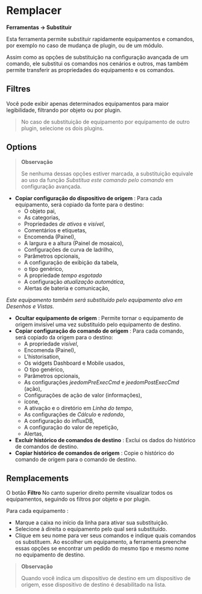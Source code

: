  # Remplacer
**Ferramentas → Substituir**

Esta ferramenta permite substituir rapidamente equipamentos e comandos, por exemplo no caso de mudança de plugin, ou de um módulo.

Assim como as opções de substituição na configuração avançada de um comando, ele substitui os comandos nos cenários e outros, mas também permite transferir as propriedades do equipamento e os comandos.

## Filtres

Você pode exibir apenas determinados equipamentos para maior legibilidade, filtrando por objeto ou por plugin.

> No caso de substituição de equipamento por equipamento de outro plugin, selecione os dois plugins.

## Options

> **Observação**
>
> Se nenhuma dessas opções estiver marcada, a substituição equivale ao uso da função *Substitua este comando pelo comando* em configuração avançada.

- **Copiar configuração do dispositivo de origem** :
Para cada equipamento, será copiado da fonte para o destino:
	* O objeto pai,
	* As categorias,
	* Propriedades *de ativos* e *visível*,
	* Comentários e etiquetas,
	* Encomenda (Painel),
	* A largura e a altura (Painel de mosaico),
	* Configurações de curva de ladrilho,
	* Parâmetros opcionais,
	* A configuração de exibição da tabela,
	* o tipo genérico,
	* A propriedade *tempo esgotado*
	* A configuração *atualização automática*,
	* Alertas de bateria e comunicação,


*Este equipamento também será substituído pelo equipamento alvo em Desenhos e Vistas.*

- **Ocultar equipamento de origem** : Permite tornar o equipamento de origem invisível uma vez substituído pelo equipamento de destino.
- **Copiar configuração do comando de origem** :
Para cada comando, será copiado da origem para o destino:
	* A propriedade *visível*,
	* Encomenda (Painel),
	* L'historisation,
	* Os widgets Dashboard e Mobile usados,
	* O tipo genérico,
	* Parâmetros opcionais,
	* As configurações *jeedomPreExecCmd* e *jeedomPostExecCmd* (ação),
	* Configurações de ação de valor (informações),
	* ícone,
	* A ativação e o diretório em *Linha do tempo*,
	* As configurações de *Cálculo* e *redondo*,
	* A configuração do influxDB,
	* A configuração do valor de repetição,
	* Alertas,
- **Excluir histórico de comandos de destino** : Exclui os dados do histórico de comandos de destino.
- **Copiar histórico de comandos de origem** : Copie o histórico do comando de origem para o comando de destino.



## Remplacements

O botão **Filtro** No canto superior direito permite visualizar todos os equipamentos, seguindo os filtros por objeto e por plugin.

Para cada equipamento :

- Marque a caixa no início da linha para ativar sua substituição.
- Selecione à direita o equipamento pelo qual será substituído.
- Clique em seu nome para ver seus comandos e indique quais comandos os substituem. Ao escolher um equipamento, a ferramenta preenche essas opções se encontrar um pedido do mesmo tipo e mesmo nome no equipamento de destino.


> **Observação**
>
> Quando você indica um dispositivo de destino em um dispositivo de origem, esse dispositivo de destino é desabilitado na lista.
